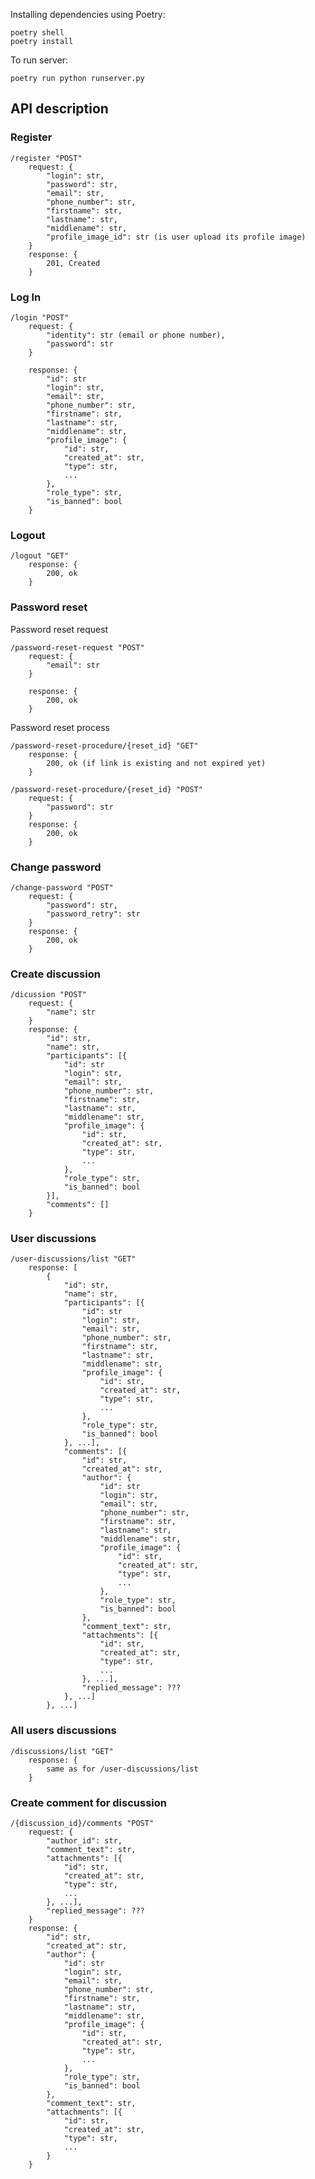 Installing dependencies using Poetry:
    
    poetry shell
    poetry install

To run server:
    
    poetry run python runserver.py


## API description

### Register

    /register "POST"
        request: {
            "login": str,
            "password": str,
            "email": str,
            "phone_number": str,
            "firstname": str,
            "lastname": str,
            "middlename": str,
            "profile_image_id": str (is user upload its profile image)
        }
        response: {
            201, Created
        }

### Log In

    /login "POST"
        request: {
            "identity": str (email or phone number),
            "password": str
        }

        response: {
            "id": str
            "login": str,
            "email": str,
            "phone_number": str,
            "firstname": str,
            "lastname": str,
            "middlename": str,
            "profile_image": {
                "id": str,
                "created_at": str,
                "type": str,
                ...
            },
            "role_type": str,
            "is_banned": bool
        }


### Logout

    /logout "GET"
        response: {
            200, ok
        }


### Password reset
Password reset request

    /password-reset-request "POST"
        request: {
            "email": str
        }

        response: {
            200, ok
        }
    
Password reset process

    /password-reset-procedure/{reset_id} "GET"
        response: {
            200, ok (if link is existing and not expired yet)
        }
        
    /password-reset-procedure/{reset_id} "POST"
        request: {
            "password": str
        }
        response: {
            200, ok
        }


### Change password

    /change-password "POST"
        request: {
            "password": str,
            "password_retry": str
        }
        response: {
            200, ok
        }


### Create discussion

    /dicussion "POST"
        request: {
            "name": str
        }
        response: {
            "id": str,
            "name": str,
            "participants": [{
                "id": str
                "login": str,
                "email": str,
                "phone_number": str,
                "firstname": str,
                "lastname": str,
                "middlename": str,
                "profile_image": {
                    "id": str,
                    "created_at": str,
                    "type": str,
                    ...
                },
                "role_type": str,
                "is_banned": bool
            }],
            "comments": []
        }


### User discussions

    /user-discussions/list "GET"
        response: [
            {
                "id": str,
                "name": str,
                "participants": [{
                    "id": str
                    "login": str,
                    "email": str,
                    "phone_number": str,
                    "firstname": str,
                    "lastname": str,
                    "middlename": str,
                    "profile_image": {
                        "id": str,
                        "created_at": str,
                        "type": str,
                        ...
                    },
                    "role_type": str,
                    "is_banned": bool
                }, ...],
                "comments": [{
                    "id": str,
                    "created_at": str,
                    "author": {
                        "id": str
                        "login": str,
                        "email": str,
                        "phone_number": str,
                        "firstname": str,
                        "lastname": str,
                        "middlename": str,
                        "profile_image": {
                            "id": str,
                            "created_at": str,
                            "type": str,
                            ...
                        },
                        "role_type": str,
                        "is_banned": bool
                    },
                    "comment_text": str,
                    "attachments": [{
                        "id": str,
                        "created_at": str,
                        "type": str,
                        ...
                    }, ...],
                    "replied_message": ???
                }, ...]
            }, ...]

### All users discussions

    /discussions/list "GET"
        response: {
            same as for /user-discussions/list
        }


### Create comment for discussion

    /{discussion_id}/comments "POST"
        request: {
            "author_id": str,
            "comment_text": str,
            "attachments": [{
                "id": str,
                "created_at": str,
                "type": str,
                ...
            }, ...],
            "replied_message": ???
        }
        response: {
            "id": str,
            "created_at": str,
            "author": {
                "id": str
                "login": str,
                "email": str,
                "phone_number": str,
                "firstname": str,
                "lastname": str,
                "middlename": str,
                "profile_image": {
                    "id": str,
                    "created_at": str,
                    "type": str,
                    ...
                },
                "role_type": str,
                "is_banned": bool
            },
            "comment_text": str,
            "attachments": [{
                "id": str,
                "created_at": str,
                "type": str,
                ...
            }
        }
